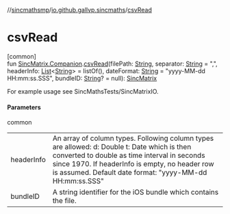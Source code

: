 //[sincmathsmp](../../index.md)/[io.github.gallvp.sincmaths](index.md)/[csvRead](csv-read.md)

# csvRead

[common]\
fun [SincMatrix.Companion](-sinc-matrix/-companion/index.md).[csvRead](csv-read.md)(filePath: [String](https://kotlinlang.org/api/latest/jvm/stdlib/kotlin/-string/index.html), separator: [String](https://kotlinlang.org/api/latest/jvm/stdlib/kotlin/-string/index.html) = &quot;,&quot;, headerInfo: [List](https://kotlinlang.org/api/latest/jvm/stdlib/kotlin.collections/-list/index.html)&lt;[String](https://kotlinlang.org/api/latest/jvm/stdlib/kotlin/-string/index.html)&gt; = listOf(), dateFormat: [String](https://kotlinlang.org/api/latest/jvm/stdlib/kotlin/-string/index.html) = &quot;yyyy-MM-dd HH:mm:ss.SSS&quot;, bundleID: [String](https://kotlinlang.org/api/latest/jvm/stdlib/kotlin/-string/index.html)? = null): [SincMatrix](-sinc-matrix/index.md)

For example usage see SincMathsTests/SincMatrixIO.

#### Parameters

common

| | |
|---|---|
| headerInfo | An array of column types. Following column types are allowed: d: Double t: Date which is then converted to double as time interval in seconds since 1970. If headerInfo is empty, no header row is assumed. Default date format: &quot;yyyy-MM-dd HH:mm:ss.SSS&quot; |
| bundleID | A string identifier for the iOS bundle which contains the file. |
